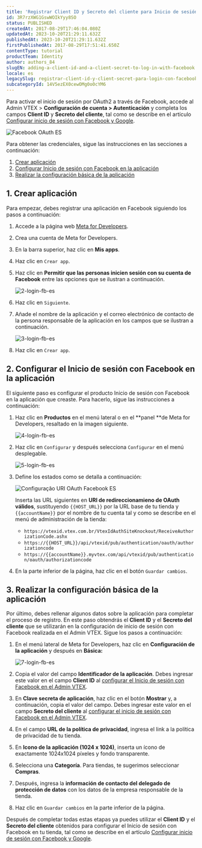 ```yaml
---
title: 'Registrar Client ID y Secreto del cliente para Inicio de sesión con Facebook'
id: 3R7rzXWG1GswWOIkYyy8SO
status: PUBLISHED
createdAt: 2017-08-29T17:46:04.080Z
updatedAt: 2023-10-20T21:29:11.632Z
publishedAt: 2023-10-20T21:29:11.632Z
firstPublishedAt: 2017-08-29T17:51:41.650Z
contentType: tutorial
productTeam: Identity
author: authors_84
slugEN: adding-a-client-id-and-a-client-secret-to-log-in-with-facebook
locale: es
legacySlug: registrar-client-id-y-client-secret-para-login-con-facebook
subcategoryId: 14V5ezEX0cewOMg0o0cYM6
---
```


Para activar el inicio de sesión por OAuth2 a través de Facebook, accede al Admin VTEX > **Configuración de cuenta > Autenticación** y completa los campos **Client ID** y **Secreto del cliente**, tal como se describe en el artículo [Configurar inicio de sesión con Facebook y Google](https://help.vtex.com/es/tutorial/configurar-inicio-de-sesion-con-facebook-y-google--tutorials_513).

![Facebook OAuth ES](https://images.ctfassets.net/alneenqid6w5/2mWEocn4zdG0BJVMaujzk8/e85e70614c1ff706937104c8f5ec917c/1-login-fb-es.PNG)

Para obtener las credenciales, sigue las instrucciones en las secciones a continuación:

1. [Crear aplicación](#1-crear-aplicacion)
2. [Configurar Inicio de sesión con Facebook en la aplicación](#2-configurar-inicio-de-sesion-con-facebook-en-la-aplicacion)
3. [Realizar la configuración básica de la aplicación](#3-realizar-la-configuracion-basica-de-la-aplicacion)

## 1. Crear aplicación

Para empezar, debes registrar una aplicación en Facebook siguiendo los pasos a continuación:

1. Accede a la página web [Meta for Developers](https://developers.facebook.com/).
2. Crea una cuenta de Meta for Developers.
3. En la barra superior, haz clic en **Mis apps**.
4. Haz clic en `Crear app`.
5. Haz clic en **Permitir que las personas inicien sesión con su cuenta de Facebook** entre las opciones que se ilustran a continuación.

   ![2-login-fb-es](//images.ctfassets.net/alneenqid6w5/3zv1li5neUPsSK8VhPaRy0/077ab05e546169ba636a59aca0281498/2-login-fb-es.png)

6. Haz clic en `Siguiente`.
7. Añade el nombre de la aplicación y el correo electrónico de contacto de la persona responsable de la aplicación en los campos que se ilustran a continuación.

   ![3-login-fb-es](//images.ctfassets.net/alneenqid6w5/1Yg8Du8HKxU7rW15ZsL6vD/d2dc7a5cb5d859f25a892ad3e93575fe/3-login-fb-es.png)

8. Haz clic en `Crear app`.

## 2. Configurar el Inicio de sesión con Facebook en la aplicación

El siguiente paso es configurar el producto Inicio de sesión con Facebook en la aplicación que creaste. Para hacerlo, sigue las instrucciones a continuación:

1. Haz clic en **Productos** en el menú lateral o en el **panel **de Meta for Developers, resaltado en la imagen siguiente.

   ![4-login-fb-es](//images.ctfassets.net/alneenqid6w5/2wNKd6gswgFQAghpNdvEVq/967682b6e1942ed15ab2c40d75f8a4f0/4-login-fb-es.png)

2. Haz clic en `Configurar` y después selecciona `Configurar` en el menú desplegable.

   ![5-login-fb-es](//images.ctfassets.net/alneenqid6w5/vMQDtOfYgSZfo7EOYuNel/3c181d675c97d893402af45974d65e95/5-login-fb-es.png)

3. Define los estados como se detalla a continuación:

   ![Configuração URI OAuth Facebook ES](//images.ctfassets.net/alneenqid6w5/5Y82HZJjF3ZDIVE5WD4Lvt/1e318e6f8fb6c7465445f7c25fddf883/configuracoes_Oauth_ES.png)

   Inserta las URL siguientes en **URI de redireccionamieno de OAuth válidos**, sustituyendo `{{HOST_URL}}`  por la URL base de tu tienda y `{{accountName}}` por el nombre de tu cuenta tal y como se describe en el menú de administración de la tienda:   

      * `https://vtexid.vtex.com.br/VtexIdAuthSiteKnockout/ReceiveAuthorizationCode.ashx`
      * `https://{{HOST_URL}}/api/vtexid/pub/authentication/oauth/authorizationcode`
      * `https://{{accountName}}.myvtex.com/api/vtexid/pub/authentication/oauth/authorizationcode`

4. En la parte inferior de la página, haz clic en el botón `Guardar cambios`.

## 3. Realizar la configuración básica de la aplicación

Por último, debes rellenar algunos datos sobre la aplicación para completar el proceso de registro. En este paso obtendrás el **Client ID** y el **Secreto del cliente** que se utilizarán en la configuración de inicio de sesión con Facebook realizada en el Admin VTEX. Sigue los pasos a continuación:

1. En el menú lateral de Meta for Developers, haz clic en **Configuración de la aplicación** y después en **Básica:**

   ![7-login-fb-es](//images.ctfassets.net/alneenqid6w5/4rhVhY9V6N117s3XwZ59No/f84756573e40f40e8f94c062e68da397/7-login-fb-es.png)

2. Copia el valor del campo **Identificador de la aplicación**. Debes ingresar este valor en el campo **Client ID** al [configurar el Inicio de sesión con Facebook en el Admin VTEX](https://help.vtex.com/es/tutorial/configurar-inicio-de-sesion-con-facebook-y-google--tutorials_513).
3. En **Clave secreta de aplicación**, haz clic en el botón **Mostrar** y, a continuación, copia el valor del campo. Debes ingresar este valor en el campo **Secreto del cliente** al [configurar el inicio de sesión con Facebook en el Admin VTEX](https://help.vtex.com/es/tutorial/configurar-inicio-de-sesion-con-facebook-y-google--tutorials_513).
4. En el campo **URL de la política de privacidad**, ingresa el link a la política de privacidad de tu tienda.
5. En **Icono de la aplicación (1024 x 1024)**, inserta un ícono de exactamente 1024x1024 píxeles y fondo transparente.
6. Selecciona una **Categoría**. Para tiendas, te sugerimos seleccionar **Compras**.
7. Después, ingresa la **información de contacto del delegado de protección de datos** con los datos de la empresa responsable de la tienda.
8. Haz clic en `Guardar cambios` en la parte inferior de la página.

Después de completar todas estas etapas ya puedes utilizar el **Client ID** y el **Secreto del cliente** obtenidos para configurar el Inicio de sesión con Facebook en tu tienda, tal como se describe en el artículo [Configurar inicio de sesión con Facebook y Google](https://help.vtex.com/es/tutorial/configurar-inicio-de-sesion-con-facebook-y-google--tutorials_513).
